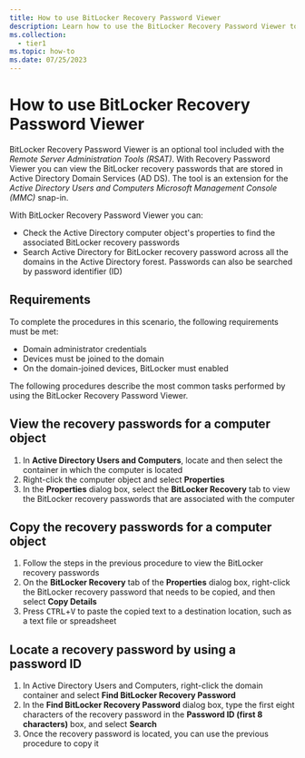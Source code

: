 ```yaml
---
title: How to use BitLocker Recovery Password Viewer 
description: Learn how to use the BitLocker Recovery Password Viewer tool.
ms.collection: 
  - tier1
ms.topic: how-to
ms.date: 07/25/2023
---
```


# How to use BitLocker Recovery Password Viewer

BitLocker Recovery Password Viewer is an optional tool included with the *Remote Server Administration Tools (RSAT)*. With Recovery Password Viewer you can view the BitLocker recovery passwords that are stored in Active Directory Domain Services (AD DS). The tool is an extension for the *Active Directory Users and Computers Microsoft Management Console (MMC)* snap-in.

With BitLocker Recovery Password Viewer you can:

- Check the Active Directory computer object's properties to find the associated BitLocker recovery passwords
- Search Active Directory for BitLocker recovery password across all the domains in the Active Directory forest. Passwords can also be searched by password identifier (ID)

## Requirements

To complete the procedures in this scenario, the following requirements must be met:

- Domain administrator credentials
- Devices must be joined to the domain
- On the domain-joined devices, BitLocker must enabled

The following procedures describe the most common tasks performed by using the BitLocker Recovery Password Viewer.

## View the recovery passwords for a computer object

1. In **Active Directory Users and Computers**, locate and then select the container in which the computer is located
1. Right-click the computer object and select **Properties**
1. In the **Properties** dialog box, select the **BitLocker Recovery** tab to view the BitLocker recovery passwords that are associated with the computer

## Copy the recovery passwords for a computer object

1. Follow the steps in the previous procedure to view the BitLocker recovery passwords
1. On the **BitLocker Recovery** tab of the **Properties** dialog box, right-click the BitLocker recovery password that needs to be copied, and then select **Copy Details**
1. Press <kbd>CTRL</kbd>+<kbd>V</kbd> to paste the copied text to a destination location, such as a text file or spreadsheet

## Locate a recovery password by using a password ID

1. In Active Directory Users and Computers, right-click the domain container and select **Find BitLocker Recovery Password**
1. In the **Find BitLocker Recovery Password** dialog box, type the first eight characters of the recovery password in the **Password ID (first 8 characters)** box, and select **Search**
1. Once the recovery password is located, you can use the previous procedure to copy it
